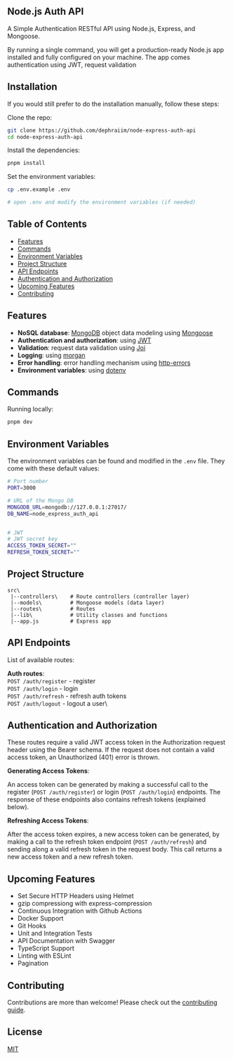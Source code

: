 ## Node.js Auth API

A Simple Authentication RESTful API using Node.js, Express, and Mongoose.

By running a single command, you will get a production-ready Node.js app installed and fully configured on your machine. The app comes authentication using JWT, request validation

## Installation

If you would still prefer to do the installation manually, follow these steps:

Clone the repo:

```bash
git clone https://github.com/dephraiim/node-express-auth-api
cd node-express-auth-api
```

Install the dependencies:

```bash
pnpm install
```

Set the environment variables:

```bash
cp .env.example .env

# open .env and modify the environment variables (if needed)

```

## Table of Contents

- [Features](#features)
- [Commands](#commands)
- [Environment Variables](#environment-variables)
- [Project Structure](#project-structure)
- [API Endpoints](#api-endpoints)
- [Authentication and Authorization](#authentication-and-authorization)
- [Upcoming Features](#upcoming-features)
- [Contributing](#contributing)

## Features

- **NoSQL database**: [MongoDB](https://www.mongodb.com) object data modeling using [Mongoose](https://mongoosejs.com)
- **Authentication and authorization**: using [JWT](https://jwt.io)
- **Validation**: request data validation using [Joi](https://github.com/hapijs/joi)
- **Logging**: using [morgan](https://github.com/expressjs/morgan)
- **Error handling**: error handling mechanism using [http-errors](https://github.com/jshttp/http-errors)
- **Environment variables**: using [dotenv](https://github.com/motdotla/dotenv)

## Commands

Running locally:

```bash
pnpm dev
```

## Environment Variables

The environment variables can be found and modified in the `.env` file. They come with these default values:

```bash
# Port number
PORT=3000

# URL of the Mongo DB
MONGODB_URL=mongodb://127.0.0.1:27017/
DB_NAME=node_express_auth_api


# JWT
# JWT secret key
ACCESS_TOKEN_SECRET=""
REFRESH_TOKEN_SECRET=""
```

## Project Structure

```
src\
 |--controllers\    # Route controllers (controller layer)
 |--models\         # Mongoose models (data layer)
 |--routes\         # Routes
 |--lib\            # Utility classes and functions
 |--app.js          # Express app
```

## API Endpoints

List of available routes:

**Auth routes**:\
`POST /auth/register` - register\
`POST /auth/login` - login\
`POST /auth/refresh` - refresh auth tokens\
`POST /auth/logout` - logout a user\

## Authentication and Authorization

These routes require a valid JWT access token in the Authorization request header using the Bearer schema. If the request does not contain a valid access token, an Unauthorized (401) error is thrown.

**Generating Access Tokens**:

An access token can be generated by making a successful call to the register (`POST /auth/register`) or login (`POST /auth/login`) endpoints. The response of these endpoints also contains refresh tokens (explained below).

**Refreshing Access Tokens**:

After the access token expires, a new access token can be generated, by making a call to the refresh token endpoint (`POST /auth/refresh`) and sending along a valid refresh token in the request body. This call returns a new access token and a new refresh token.

## Upcoming Features

- Set Secure HTTP Headers using Helmet
- gzip compressiong with express-compression
- Continuous Integration with Github Actions
- Docker Support
- Git Hooks
- Unit and Integration Tests
- API Documentation with Swagger
- TypeScript Support
- Linting with ESLint
- Pagination

## Contributing

Contributions are more than welcome! Please check out the [contributing guide](CONTRIBUTING.md).

## License

[MIT](LICENSE)
